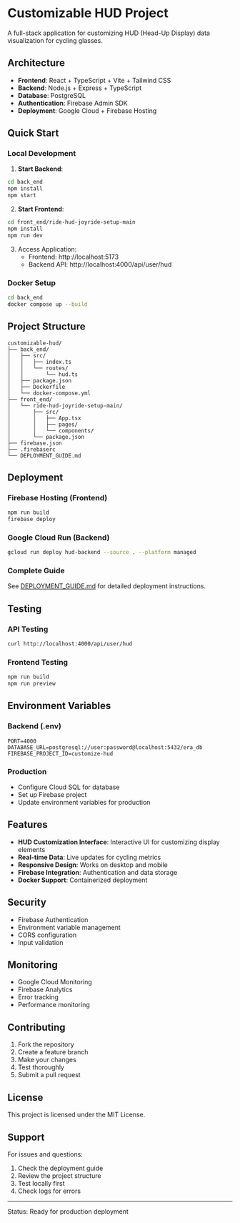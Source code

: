 # Customizable HUD Project

A full-stack application for customizing HUD (Head-Up Display) data visualization for cycling glasses.

## Architecture

- **Frontend**: React + TypeScript + Vite + Tailwind CSS
- **Backend**: Node.js + Express + TypeScript
- **Database**: PostgreSQL
- **Authentication**: Firebase Admin SDK
- **Deployment**: Google Cloud + Firebase Hosting

## Quick Start

### Local Development

1. **Start Backend**:
```bash
cd back_end
npm install
npm start
```

2. **Start Frontend**:
```bash
cd front_end/ride-hud-joyride-setup-main
npm install
npm run dev
```

3. Access Application:
   - Frontend: http://localhost:5173
   - Backend API: http://localhost:4000/api/user/hud

### Docker Setup

```bash
cd back_end
docker compose up --build
```

## Project Structure

```
customizable-hud/
├── back_end/
│   ├── src/
│   │   ├── index.ts
│   │   └── routes/
│   │       └── hud.ts
│   ├── package.json
│   ├── Dockerfile
│   └── docker-compose.yml
├── front_end/
│   └── ride-hud-joyride-setup-main/
│       ├── src/
│       │   ├── App.tsx
│       │   ├── pages/
│       │   └── components/
│       └── package.json
├── firebase.json
├── .firebaserc
└── DEPLOYMENT_GUIDE.md
```

## Deployment

### Firebase Hosting (Frontend)
```bash
npm run build
firebase deploy
```

### Google Cloud Run (Backend)
```bash
gcloud run deploy hud-backend --source . --platform managed
```

### Complete Guide
See [DEPLOYMENT_GUIDE.md](./DEPLOYMENT_GUIDE.md) for detailed deployment instructions.

## Testing

### API Testing
```bash
curl http://localhost:4000/api/user/hud
```

### Frontend Testing
```bash
npm run build
npm run preview
```

## Environment Variables

### Backend (.env)
```
PORT=4000
DATABASE_URL=postgresql://user:password@localhost:5432/era_db
FIREBASE_PROJECT_ID=customize-hud
```

### Production
- Configure Cloud SQL for database
- Set up Firebase project
- Update environment variables for production

## Features

- **HUD Customization Interface**: Interactive UI for customizing display elements
- **Real-time Data**: Live updates for cycling metrics
- **Responsive Design**: Works on desktop and mobile
- **Firebase Integration**: Authentication and data storage
- **Docker Support**: Containerized deployment

## Security

- Firebase Authentication
- Environment variable management
- CORS configuration
- Input validation

## Monitoring

- Google Cloud Monitoring
- Firebase Analytics
- Error tracking
- Performance monitoring

## Contributing

1. Fork the repository
2. Create a feature branch
3. Make your changes
4. Test thoroughly
5. Submit a pull request

## License

This project is licensed under the MIT License.

## Support

For issues and questions:
1. Check the deployment guide
2. Review the project structure
3. Test locally first
4. Check logs for errors

---

Status: Ready for production deployment

